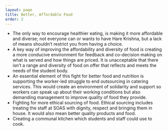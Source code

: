```yaml
---
layout: page
title: Better, Affordable Food
order: 2
---
```

* The only way to encourage healthier eating, is making it more affordable and diverse; not everyone can or wants to have Hare Krishna, but a lack of means shouldn’t restrict you from having a choice.
* A key way of improving the affordability and diversity of food is creating a more conducive environment for feedback and co-decision making on what is served and how things are priced. It is unacceptable that there isn’t a range and diversity of food on offer that reflects and meets the needs of the student body.
* An essential element of this fight for better food and nutrition is supporting the worker-led struggle to end outsourcing in catering services. This would create an environment of solidarity and support so workers can speak up about their working conditions but also demanding management to improve quality of food they provide.
* Fighting for more ethical sourcing of food. Ethical sourcing includes treating the staff at SOAS with dignity, respect and bringing them in house. It would also mean better quality products and food.
* Creating a communal kitchen which students and staff could use to cook.
